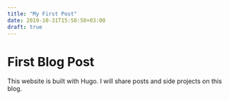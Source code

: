 ```yaml
---
title: "My First Post"
date: 2019-10-31T15:50:58+03:00
draft: true
---
```


<h1>First Blog Post</h1>
This website is built with Hugo. I will share posts and side projects on this blog.
